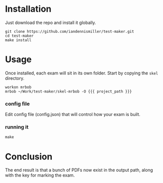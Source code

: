 # Installation

Just download the repo and install it globally.

    git clone https://github.com/iandennismiller/test-maker.git
    cd test-maker
    make install

# Usage

Once installed, each exam will sit in its own folder.  Start by copying the `skel` directory.

    workon mrbob
    mrbob ~/Work/test-maker/skel-mrbob -O {{{ project_path }}}

### config file

Edit config file (config.json) that will control how your exam is built.

### running it

    make

# Conclusion

The end result is that a bunch of PDFs now exist in the output path, along with the key for marking the exam.
